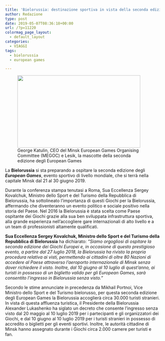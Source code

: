 ```yaml
---
title: 'Bielorussia: destinazione sportiva in vista della seconda edizione degli European Games'
author: Redazione
type: post
date: 2019-05-07T08:36:18+00:00
url: /?p=11220
colormag_page_layout:
  - default_layout
categories:
  - VIAGGI
tags:
  - bielorussia
  - european games

---
```

<figure id="attachment_11221" aria-describedby="caption-attachment-11221" style="width: 400px" class="wp-caption alignleft"><img decoding="async" loading="lazy" class="wp-image-11221" src="https://progressonline.it/wp-content/uploads/2019/05/10f67e24-e575-4ed3-80fc-8156e2f47bef-300x177.jpg" alt="" width="400" height="236" /><figcaption id="caption-attachment-11221" class="wp-caption-text">George Katulin, CEO del Minsk European Games Organising Committee (MEGOC) e Lesik, la mascotte della seconda edizione degli European Games</figcaption></figure>

La **Bielorussia** si sta preparando a ospitare la seconda edizione degli **_European Games_**, evento sportivo di livello mondiale, che si terrà nella capitale Minsk dal 21 al 30 giugno 2019.

Durante la conferenza stampa tenutasi a Roma, Sua Eccellenza Sergey Kovalchuk, Ministro dello Sport e del Turismo della Repubblica di Bielorussia, ha sottolineato l&#8217;importanza di questi Giochi per la Bielorussia, affermando che diventeranno un evento politico e sociale positivo nella storia del Paese. Nel 2016 la Bielorussia è stata scelta come Paese ospitante dei Giochi grazie alla sua ben sviluppata infrastruttura sportiva, alla grande esperienza nell&#8217;accogliere gare internazionali di alto livello e a un team di professionisti altamente qualificati.

**Sua Eccellenza Sergey Kovalchuk, Ministro dello Sport e del Turismo della Repubblica di Bielorussia** ha dichiarato: _&#8220;Siamo orgogliosi di ospitare la seconda edizione dei Giochi Europei e, in occasione di questo prestigioso evento, a partire dal 27 luglio 2018, la Bielorussia ha rivisto la propria procedura relativa ai visti, permettendo ai cittadini di oltre 80 Nazioni di accedere al Paese attraverso l&#8217;aeroporto internazionale di Minsk senza dover richiedere il visto. Inoltre, dal 10 giugno al 10 luglio di quest’anno, ai turisti in possesso di un biglietto valido per gli European Games, sarà consentito l’ingresso in Bielorussia senza visto.”_

Secondo le stime annunciate in precedenza da Mikhail Portnoi, Vice Ministro dello Sport e del Turismo bielorusso, per questa seconda edizione degli European Games la Bielorussia accoglierà circa 30.000 turisti stranieri. In vista di questa affluenza turistica, il Presidente della Bielorussia Alexander Lukashenko ha siglato un decreto che consente l&#8217;ingresso senza visto dal 20 maggio al 10 luglio 2019 per i partecipanti e gli organizzatori dei Giochi, e dal 10 giugno al 10 luglio 2019 per i turisti stranieri in possesso di accredito o biglietti per gli eventi sportivi. Inoltre, le autorità cittadine di Minsk hanno assegnato durante i Giochi circa 2.000 camere per turisti e fan.